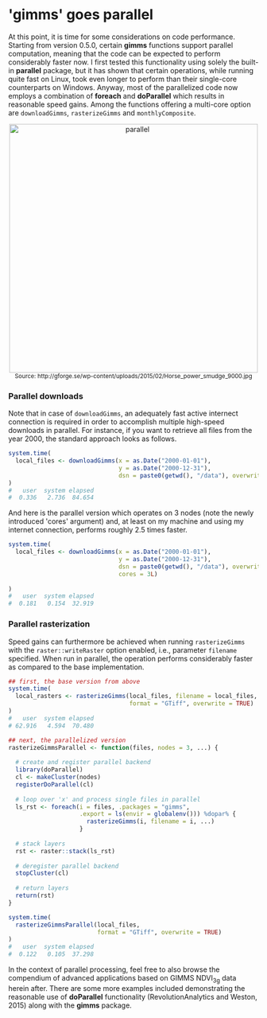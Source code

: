 
# 'gimms' goes parallel

At this point, it is time for some considerations on code performance. Starting from version 0.5.0, certain **gimms** functions support parallel computation, meaning that the code can be expected to perform considerably faster now. I first tested this functionality using solely the built-in **parallel** package, but it has shown that certain operations, while running quite fast on Linux, took even longer to perform than their single-core counterparts on Windows. Anyway, most of the parallelized code now employs a combination of **foreach** and **doParallel** which results in reasonable speed gains. Among the functions offering a multi-core option are `downloadGimms`, `rasterizeGimms` and `monthlyComposite`. 

<center>
  <img src="https://i2.wp.com/gforge.se/wp-content/uploads/2015/02/Horse_power_smudge_9000.jpg" alt="parallel" style="width: 500px;"/><br>
  <small>Source: http://gforge.se/wp-content/uploads/2015/02/Horse_power_smudge_9000.jpg</small>
</center>

### Parallel downloads

Note that in case of `downloadGimms`, an adequately fast active internect connection is required in order to accomplish multiple high-speed downloads in parallel. For instance, if you want to retrieve all files from the year 2000, the standard approach looks as follows. 


```r
system.time(
  local_files <- downloadGimms(x = as.Date("2000-01-01"), 
                               y = as.Date("2000-12-31"), 
                               dsn = paste0(getwd(), "/data"), overwrite = TRUE)
)
#   user  system elapsed 
#  0.336   2.736  84.654 
```

And here is the parallel version which operates on 3 nodes (note the newly introduced 'cores' argument) and, at least on my machine and using my internet connection, performs roughly 2.5 times faster.


```r
system.time(
  local_files <- downloadGimms(x = as.Date("2000-01-01"), 
                               y = as.Date("2000-12-31"), 
                               dsn = paste0(getwd(), "/data"), overwrite = TRUE, 
                               cores = 3L)
  
)
#   user  system elapsed 
#  0.181   0.154  32.919 
```

### Parallel rasterization
Speed gains can furthermore be achieved when running `rasterizeGimms` with the `raster::writeRaster` option enabled, i.e., parameter `filename` specified. When run in parallel, the operation performs considerably faster as compared to the base implementation. 


```r
## first, the base version from above
system.time(
  local_rasters <- rasterizeGimms(local_files, filename = local_files, 
                                  format = "GTiff", overwrite = TRUE)
)
#   user  system elapsed 
# 62.916   4.594  70.480 

## next, the parallelized version
rasterizeGimmsParallel <- function(files, nodes = 3, ...) {
  
  # create and register parallel backend
  library(doParallel)
  cl <- makeCluster(nodes)
  registerDoParallel(cl)
  
  # loop over 'x' and process single files in parallel
  ls_rst <- foreach(i = files, .packages = "gimms", 
                    .export = ls(envir = globalenv())) %dopar% {
                      rasterizeGimms(i, filename = i, ...)
                    }
  
  # stack layers
  rst <- raster::stack(ls_rst)
  
  # deregister parallel backend
  stopCluster(cl)
  
  # return layers
  return(rst)
}

system.time(
  rasterizeGimmsParallel(local_files, 
                         format = "GTiff", overwrite = TRUE)
)
#   user  system elapsed 
#  0.122   0.105  37.298
```

In the context of parallel processing, feel free to also browse the compendium of advanced applications based on GIMMS NDVI<sub>3g</sub> data herein after. There are some more examples included demonstrating the reasonable use of **doParallel** functionality (RevolutionAnalytics and Weston, 2015) along with the **gimms** package.

